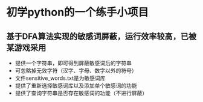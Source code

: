 # 初学python的一个练手小项目
## 基于DFA算法实现的敏感词屏蔽，运行效率较高，已被某游戏采用
- 提供一个字符串，即可得到屏蔽敏感词后的字符串
- 可忽略掉无效字符（汉字、字母、数字以外的符号）
- 文件sensitive_words.txt是为敏感词库
- 提供了重新选择敏感词库以及添加单个敏感词的功能
- 提供了查询字符串是否存在敏感词的功能（不进行屏蔽）
